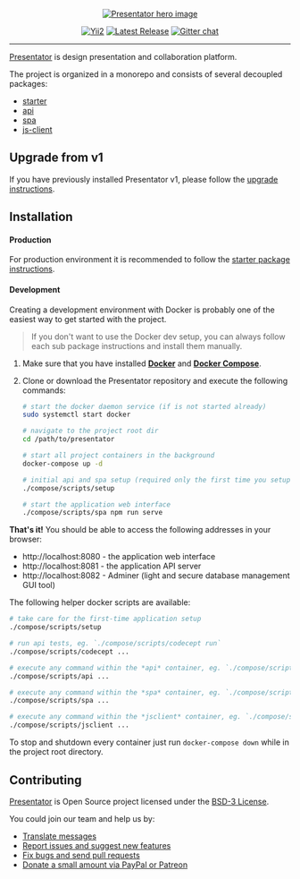 <p align="center">
    <a href="https://presentator.io" target="_blank" rel="noopener"><img src="https://u.cubeupload.com/presentator/readmeheader.png" alt="Presentator hero image"></a>
</p>

<p align="center">
    <a href="https://www.yiiframework.com/" target="_blank" rel="noopener"><img src="https://img.shields.io/badge/Powered_by-Yii_Framework-green.svg?style=flat" alt="Yii2"></a>
    <a href="https://github.com/presentator/presentator/releases" target="_blank" rel="noopener"><img src="https://img.shields.io/github/release/presentator/presentator.svg" alt="Latest Release"></a>
    <a href="https://gitter.im/presentatorio/presentator" target="_blank" rel="noopener"><img src="https://badges.gitter.im/presentatorio/presentator.png" alt="Gitter chat"></a>
</p>

---

[Presentator](https://presentator.io) is design presentation and collaboration platform.

The project is organized in a monorepo and consists of several decoupled packages:

- [starter](packages/starter)
- [api](packages/api)
- [spa](packages/spa)
- [js-client](packages/js-client)


## Upgrade from v1

If you have previously installed Presentator v1, please follow the [upgrade instructions](UPGRADE.md).


## Installation

#### Production

For production environment it is recommended to follow the [starter package instructions](packages/starter).

#### Development

Creating a development environment with Docker is probably one of the easiest way to get started with the project.

> If you don't want to use the Docker dev setup, you can always follow each sub package instructions and install them manually.

1. Make sure that you have installed **[Docker](https://docs.docker.com/install/)** and **[Docker Compose](https://docs.docker.com/compose/install/)**.

2. Clone or download the Presentator repository and execute the following commands:

    ```bash
    # start the docker daemon service (if is not started already)
    sudo systemctl start docker

    # navigate to the project root dir
    cd /path/to/presentator

    # start all project containers in the background
    docker-compose up -d

    # initial api and spa setup (required only the first time you setup the application)
    ./compose/scripts/setup

    # start the application web interface
    ./compose/scripts/spa npm run serve
    ```

**That's it!** You should be able to access the following addresses in your browser:

- http://localhost:8080 - the application web interface
- http://localhost:8081 - the application API server
- http://localhost:8082 - Adminer (light and secure database management GUI tool)

The following helper docker scripts are available:

```bash
# take care for the first-time application setup
./compose/scripts/setup

# run api tests, eg. `./compose/scripts/codecept run`
./compose/scripts/codecept ...

# execute any command within the *api* container, eg. `./compose/scripts/api php yii migrate`
./compose/scripts/api ...

# execute any command within the *spa* container, eg. `./compose/scripts/spa npm run build`
./compose/scripts/spa ...

# execute any command within the *jsclient* container, eg. `./compose/scripts/jsclient npm install`
./compose/scripts/jsclient ...

```

To stop and shutdown every container just run `docker-compose down` while in the project root directory.


## Contributing
[Presentator](https://presentator.io) is Open Source project licensed under the [BSD-3 License](LICENSE.md).

You could join our team and help us by:

- [Translate messages](https://www.transifex.com/presentatorio/web-platflorm)
- [Report issues and suggest new features](https://github.com/presentator/presentator/issues)
- [Fix bugs and send pull requests](https://github.com/presentator/presentator/pulls)
- [Donate a small amount via PayPal or Patreon](https://presentator.io/support-us)
